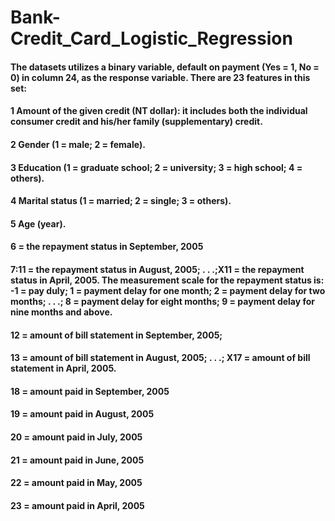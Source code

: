 # Bank-Credit_Card_Logistic_Regression

#### The datasets utilizes a binary variable, default on payment (Yes = 1, No = 0) in column 24, as the response variable. There are 23 features in this set:
#### 1 Amount of the given credit (NT dollar): it includes both the individual consumer credit and his/her family (supplementary) credit.
#### 2 Gender (1 = male; 2 = female).
#### 3 Education (1 = graduate school; 2 = university; 3 = high school; 4 = others).
#### 4 Marital status (1 = married; 2 = single; 3 = others).
#### 5 Age (year).
#### 6 = the repayment status in September, 2005
#### 7:11 = the repayment status in August, 2005; . . .;X11 = the repayment status in April, 2005. The measurement scale for the repayment status is: -1 = pay duly; 1 = payment delay for one month; 2 = payment delay for two months; . . .; 8 = payment delay for eight months; 9 = payment delay for nine months and above.
#### 12 = amount of bill statement in September, 2005;
#### 13 = amount of bill statement in August, 2005; . . .; X17 = amount of bill statement in April, 2005.
#### 18 = amount paid in September, 2005
#### 19 = amount paid in August, 2005
#### 20 = amount paid in July, 2005
#### 21 = amount paid in June, 2005
#### 22 = amount paid in May, 2005
#### 23 = amount paid in April, 2005
